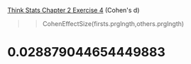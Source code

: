[Think Stats Chapter 2 Exercise 4](http://greenteapress.com/thinkstats2/html/thinkstats2003.html#toc24) (Cohen's d)

>> CohenEffectSize(firsts.prglngth,others.prglngth)
# 0.028879044654449883
